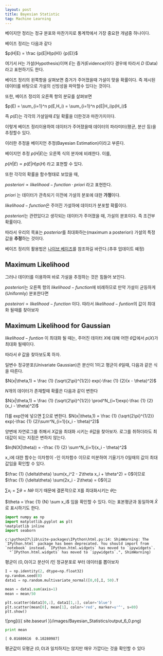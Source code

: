 ```yaml
---
layout: post
title: Bayesian Statistic
tag: Machine Learning
---
```


베이지안 정리는 정규 분포와 마찬가지로 통계학에서 가장 중요한 개념중 하나이다.

베이즈 정리는 다음과 같다

$p(H|E) = \frac {p(E|H)p(H)} {p(E)}$

여기서 $H$는 가설(Hypothesis)이며 $E$는 증거(Evidence)이다 경우에 따라서 $D$ (Data)라고 표현하기도 한다.

베이즈 정리의 왼쪽항을 살펴보면 증거가 주어졌을때 가설이 맞을 확률이다. 즉 제시된 데이터를 바탕으로 가설의 신빙성을 파악할수 있다는 것이다.

또한, 베이즈 정리의 오른쪽 항의 분모를 살펴보면

$p(E) = \sum_{i=1}^n p(E,H_i) = \sum_{i=1}^n p(E|H_i)p(H_i)$

즉 $p(E)$는 각각의 가설일때 $E$일 확률을 더한것과 마찬가지이다. 

이렇게 베이즈 정리이용하여 데이터가 주어졌을때 데이터의 파라미터(평균, 분산 등)을 추정할수 있다.

이러한 추정을 베이지언 추정(Bayesian Estimation)이라고 부른다.

베이지언 추정 $p(H|E)$는 오른쪽 식의 분자에 비례한다. 이를,

$p(H|E) \propto p(E|H)p(H)$ 라고 표현할 수 있다.

또한 각각의 확률을 함수형태로 보았을 때,

$posteriori \propto likelihood-function \cdot priori$ 라고 표현한다.

$priori$ 는 데이터가 관측되기 이전에 가설의 분포에 대한 **가정**이다.

$likelihood-function$은 주어진 가설하에 데이터가 분포할 확률이다.

$posteriori$는 관련있다고 생각되는 데이터가 주어졌을 때, 가설의 분포이다. 즉 조건부 확률이다.

따라서 우리의 목표는 $posterior$를 최대화하는(maximum a posteriori) 가설의 특정 값을 **추정**하는 것이다.

베이즈 정리의 활용법은 [나이브 베이즈](http://www.iglee.net/study/28/)를 참조하길 바란다.(추후 업데이트 예정)

## Maximum Likelihood

그러나 데이터를 이용하여 바로 가설을 추정하는 것은 힘들어 보인다.

$posteriori$는 오른쪽 항의 $likelihood-function$에 비례하므로 만약 가설이 균등하게(Uniformly) 분포한다면

$posteirori \propto likelihood-function$ 이다. 따라서 $likelihood-funtion$의 값이 최대화 될때를 찾아보자


## Maximum Likelihood for Gaussian

$likelihood-funtion$ 이 최대화 될 때는, 주어진 데이터 $X$에 대해 어떤 $\theta$값에서 $p(X)$가 최대화 될때이다.

따라서 $\theta$ 값을 찾아보도록 하자.

일변수 정규분포(Univariate Gaussian)은 분산이 1이고 평균이 $\theta$일때, 다음과 같은 식을 따른다.

$N(x|\theta,1) = \frac {1} {\sqrt{2\pi}^{1/2}} exp(-\frac {1} {2}(x - \theta)^2)$

$N$개의 데이터가 존재할때 확률은 다음과 같이 변한다

$N(x|\theta,1) = \frac {1} {\sqrt{2\pi}^{1/2}} \prod^N_{i=1}exp(-\frac {1} {2}(x_i - \theta)^2)$

$\prod$를 exp안에 넣으면 $\sum$으로 변한다. $N(x|\theta,1) = \frac {1} {\sqrt{2\pi}^{1/2}} exp(-\frac {1} {2}\sum^N_{i=1}(x_i - \theta)^2)$

양변에 자연로그를 취해서 $X$값을 최대화 시키는 $\theta$값을 찾아보자. 로그를 취하더라도 최대값이 되는 지점은 변하지 않는다.

$ln(N(X|\theta)) = -\frac {1} {2} \sum^N_{i=1}(x_i - \theta)^2$

x_i에 대한 함수는 이차항이 -인 이차함수 이므로 미분하여 기울기가 0일때의 값이 최대값임을 확인할 수 있다.

$\frac {1} {\delta\theta} \sum(x_i^2 - 2\theta x_i + \theta^2) = 0$이므로  $\frac {1} {\delta\theta} \sum(2x_i - 2\theta)  = 0$이고

$\sum x_i = \sum \theta = N\theta$ 이기 때문에 결론적으로 X를 최대화시키는 $\theta$는

$\theta = \frac {1} {N} \sum x_i$ 임을 확인할 수 있다. 이는 표본평균과 동일하며 $\bar {X}$로 표시하기도 한다.


```python
import numpy as np
import matplotlib.pyplot as plt
%matplotlib inline
import seaborn
```

    c:\python27\lib\site-packages\IPython\html.py:14: ShimWarning: The `IPython.html` package has been deprecated. You should import from `notebook` instead. `IPython.html.widgets` has moved to `ipywidgets`.
      "`IPython.html.widgets` has moved to `ipywidgets`.", ShimWarning)
    

평균이 $(0,0)$이고 분산이 $I$인 정규분포로 부터 데이터를 뽑아보자


```python
I = np.identity(2, dtype=np.float32)
np.random.seed(0)
data1 = np.random.multivariate_normal([0,0],I, 50).T
```


```python
mean = data1.sum(axis=1)
mean = mean/50
```


```python
plt.scatter(data1[0,:], data1[1,:], color='blue')
plt.scatter(mean[0], mean[1], color='red', marker=u'^', s=80)
plt.show()
```


![png]({{ site.baseurl }}/images/Bayesian_Statistics/output_6_0.png)



```python
print mean
```

    [ 0.01680616  0.10280987]
    

평균값이 모평균 $(0,0)$과 일치하지는 않지만 매우 가깝다는 것을 확인할 수 있다


```python

```
